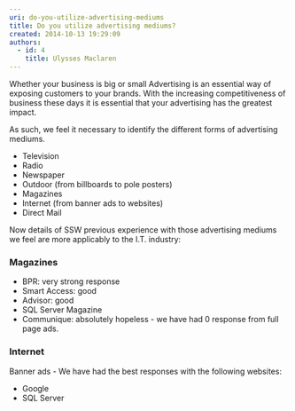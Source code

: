 ```yaml
---
uri: do-you-utilize-advertising-mediums
title: Do you utilize advertising mediums?
created: 2014-10-13 19:29:09
authors:
  - id: 4
    title: Ulysses Maclaren
---
```





<span class='intro'> <p>Whether your business is big or small Advertising is an essential way of exposing customers to your brands. With the increasing competitiveness of business these days it is essential that your advertising has the greatest impact.</p>
<p>As such, we feel it necessary to identify the different forms of advertising mediums.</p><ul><li>Television<br></li><li>Radio<br></li><li>Newspaper<br></li><li>Outdoor (from billboards to pole posters)<br></li><li>Magazines<br></li><li>Internet (from banner ads to websites)<br></li><li>Direct Mail<br></li></ul><p></p> </span>

<p>Now details of SSW previous experience with those advertising mediums we feel are more applicably to the I.T. industry&#58;</p><h3>Magazines</h3>
<ul><li>BPR&#58; very strong response</li><li>Smart Access&#58; good</li><li>Advisor&#58; good</li><li>SQL Server Magazine</li><li>Communique&#58; absolutely hopeless - we have had 0 response from full page ads.</li></ul><h3>Internet</h3><p>Banner ads -&#160;We have had the best responses with the following websites&#58;</p><ul><li>Google</li><li>SQL Server</li></ul>


